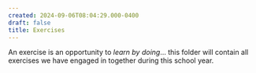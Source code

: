 ```yaml
---
created: 2024-09-06T08:04:29.000-0400
draft: false
title: Exercises
---
```


An exercise is an opportunity to *learn by doing*... this folder will contain all exercises we have engaged in together during this school year.